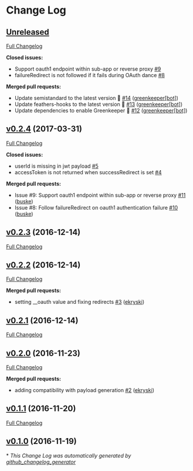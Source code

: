 # Change Log

## [Unreleased](https://github.com/feathersjs/feathers-authentication-oauth1/tree/HEAD)

[Full Changelog](https://github.com/feathersjs/feathers-authentication-oauth1/compare/v0.2.4...HEAD)

**Closed issues:**

- Support oauth1 endpoint within sub-app or reverse proxy [\#9](https://github.com/feathersjs/feathers-authentication-oauth1/issues/9)
- failureRedirect is not followed if it fails during OAuth dance [\#8](https://github.com/feathersjs/feathers-authentication-oauth1/issues/8)

**Merged pull requests:**

- Update semistandard to the latest version 🚀 [\#14](https://github.com/feathersjs/feathers-authentication-oauth1/pull/14) ([greenkeeper[bot]](https://github.com/integration/greenkeeper))
- Update feathers-hooks to the latest version 🚀 [\#13](https://github.com/feathersjs/feathers-authentication-oauth1/pull/13) ([greenkeeper[bot]](https://github.com/integration/greenkeeper))
- Update dependencies to enable Greenkeeper 🌴 [\#12](https://github.com/feathersjs/feathers-authentication-oauth1/pull/12) ([greenkeeper[bot]](https://github.com/integration/greenkeeper))

## [v0.2.4](https://github.com/feathersjs/feathers-authentication-oauth1/tree/v0.2.4) (2017-03-31)
[Full Changelog](https://github.com/feathersjs/feathers-authentication-oauth1/compare/v0.2.3...v0.2.4)

**Closed issues:**

- userId is missing in jwt payload [\#5](https://github.com/feathersjs/feathers-authentication-oauth1/issues/5)
- accessToken is not returned when successRedirect is set [\#4](https://github.com/feathersjs/feathers-authentication-oauth1/issues/4)

**Merged pull requests:**

- Issue \#9: Support oauth1 endpoint within sub-app or reverse proxy [\#11](https://github.com/feathersjs/feathers-authentication-oauth1/pull/11) ([buske](https://github.com/buske))
- Issue \#8: Follow failureRedirect on oauth1 authentication failure [\#10](https://github.com/feathersjs/feathers-authentication-oauth1/pull/10) ([buske](https://github.com/buske))

## [v0.2.3](https://github.com/feathersjs/feathers-authentication-oauth1/tree/v0.2.3) (2016-12-14)
[Full Changelog](https://github.com/feathersjs/feathers-authentication-oauth1/compare/v0.2.2...v0.2.3)

## [v0.2.2](https://github.com/feathersjs/feathers-authentication-oauth1/tree/v0.2.2) (2016-12-14)
[Full Changelog](https://github.com/feathersjs/feathers-authentication-oauth1/compare/v0.2.1...v0.2.2)

**Merged pull requests:**

- setting \_\_oauth value and fixing redirects [\#3](https://github.com/feathersjs/feathers-authentication-oauth1/pull/3) ([ekryski](https://github.com/ekryski))

## [v0.2.1](https://github.com/feathersjs/feathers-authentication-oauth1/tree/v0.2.1) (2016-12-14)
[Full Changelog](https://github.com/feathersjs/feathers-authentication-oauth1/compare/v0.2.0...v0.2.1)

## [v0.2.0](https://github.com/feathersjs/feathers-authentication-oauth1/tree/v0.2.0) (2016-11-23)
[Full Changelog](https://github.com/feathersjs/feathers-authentication-oauth1/compare/v0.1.1...v0.2.0)

**Merged pull requests:**

- adding compatibility with payload generation [\#2](https://github.com/feathersjs/feathers-authentication-oauth1/pull/2) ([ekryski](https://github.com/ekryski))

## [v0.1.1](https://github.com/feathersjs/feathers-authentication-oauth1/tree/v0.1.1) (2016-11-20)
[Full Changelog](https://github.com/feathersjs/feathers-authentication-oauth1/compare/v0.1.0...v0.1.1)

## [v0.1.0](https://github.com/feathersjs/feathers-authentication-oauth1/tree/v0.1.0) (2016-11-19)


\* *This Change Log was automatically generated by [github_changelog_generator](https://github.com/skywinder/Github-Changelog-Generator)*
